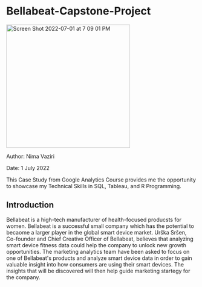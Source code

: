 # Bellabeat-Capstone-Project
<img width="327" alt="Screen Shot 2022-07-01 at 7 09 01 PM" src="https://user-images.githubusercontent.com/108308205/176982858-e25ea450-1f87-45dd-af03-5a59535e2218.png">

Author: Nima Vaziri

Date: 1 July 2022

This Case Study from Google Analytics Course provides me the opportunity to showcase my Technical Skills in SQL, Tableau, and R Programming.

## Introduction
Bellabeat is a high-tech manufacturer of health-focused producsts for women. Bellabeat is a successful small company which has the potential to becaome a larger player in the global smart device market. Urška Sršen, Co-founder and Chief Creative Officer of Bellabeat, believes that analyzing smart device fitness data could help the company to unlock new growth opportunities. The marketing analytics team have been asked to focus on one of Bellabeat's products and analyze smart device data in order to gain valuable insight into how consumers are using their smart devices. The insights that will be discovered will then help guide marketing startegy for the company.
